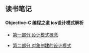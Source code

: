 ## 读书笔记

#### Objective-C 编程之道 ios设计模式解析

- [第一部分  设计模式概念](https://github.com/zhuxinyu/blog/blob/master/design_pattern/first_paragraph.md)

- [第二部分  对象创建的设计模式](<https://github.com/zhuxinyu/blog/blob/master/design_pattern/second_paragraph.md>)

